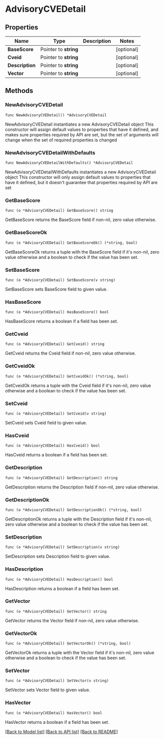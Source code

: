 # AdvisoryCVEDetail

## Properties

Name | Type | Description | Notes
------------ | ------------- | ------------- | -------------
**BaseScore** | Pointer to **string** |  | [optional] 
**Cveid** | Pointer to **string** |  | [optional] 
**Description** | Pointer to **string** |  | [optional] 
**Vector** | Pointer to **string** |  | [optional] 

## Methods

### NewAdvisoryCVEDetail

`func NewAdvisoryCVEDetail() *AdvisoryCVEDetail`

NewAdvisoryCVEDetail instantiates a new AdvisoryCVEDetail object
This constructor will assign default values to properties that have it defined,
and makes sure properties required by API are set, but the set of arguments
will change when the set of required properties is changed

### NewAdvisoryCVEDetailWithDefaults

`func NewAdvisoryCVEDetailWithDefaults() *AdvisoryCVEDetail`

NewAdvisoryCVEDetailWithDefaults instantiates a new AdvisoryCVEDetail object
This constructor will only assign default values to properties that have it defined,
but it doesn't guarantee that properties required by API are set

### GetBaseScore

`func (o *AdvisoryCVEDetail) GetBaseScore() string`

GetBaseScore returns the BaseScore field if non-nil, zero value otherwise.

### GetBaseScoreOk

`func (o *AdvisoryCVEDetail) GetBaseScoreOk() (*string, bool)`

GetBaseScoreOk returns a tuple with the BaseScore field if it's non-nil, zero value otherwise
and a boolean to check if the value has been set.

### SetBaseScore

`func (o *AdvisoryCVEDetail) SetBaseScore(v string)`

SetBaseScore sets BaseScore field to given value.

### HasBaseScore

`func (o *AdvisoryCVEDetail) HasBaseScore() bool`

HasBaseScore returns a boolean if a field has been set.

### GetCveid

`func (o *AdvisoryCVEDetail) GetCveid() string`

GetCveid returns the Cveid field if non-nil, zero value otherwise.

### GetCveidOk

`func (o *AdvisoryCVEDetail) GetCveidOk() (*string, bool)`

GetCveidOk returns a tuple with the Cveid field if it's non-nil, zero value otherwise
and a boolean to check if the value has been set.

### SetCveid

`func (o *AdvisoryCVEDetail) SetCveid(v string)`

SetCveid sets Cveid field to given value.

### HasCveid

`func (o *AdvisoryCVEDetail) HasCveid() bool`

HasCveid returns a boolean if a field has been set.

### GetDescription

`func (o *AdvisoryCVEDetail) GetDescription() string`

GetDescription returns the Description field if non-nil, zero value otherwise.

### GetDescriptionOk

`func (o *AdvisoryCVEDetail) GetDescriptionOk() (*string, bool)`

GetDescriptionOk returns a tuple with the Description field if it's non-nil, zero value otherwise
and a boolean to check if the value has been set.

### SetDescription

`func (o *AdvisoryCVEDetail) SetDescription(v string)`

SetDescription sets Description field to given value.

### HasDescription

`func (o *AdvisoryCVEDetail) HasDescription() bool`

HasDescription returns a boolean if a field has been set.

### GetVector

`func (o *AdvisoryCVEDetail) GetVector() string`

GetVector returns the Vector field if non-nil, zero value otherwise.

### GetVectorOk

`func (o *AdvisoryCVEDetail) GetVectorOk() (*string, bool)`

GetVectorOk returns a tuple with the Vector field if it's non-nil, zero value otherwise
and a boolean to check if the value has been set.

### SetVector

`func (o *AdvisoryCVEDetail) SetVector(v string)`

SetVector sets Vector field to given value.

### HasVector

`func (o *AdvisoryCVEDetail) HasVector() bool`

HasVector returns a boolean if a field has been set.


[[Back to Model list]](../README.md#documentation-for-models) [[Back to API list]](../README.md#documentation-for-api-endpoints) [[Back to README]](../README.md)


